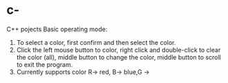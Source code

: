 # c-
C++ pojects
Basic operating mode:
1. To select a color, first confirm and then select the color.
2. Click the left mouse button to color, right click and
    double-click to clear the color (all), middle button to 
    change the color, middle button to scroll to exit the program.
3. Currently supports color R-> red, B-> blue,G ->
